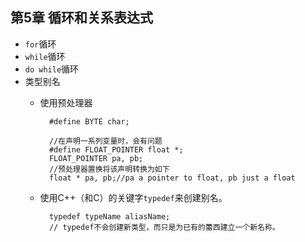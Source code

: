 ## 第5章 循环和关系表达式
- `for`循环
- `while`循环
- `do while`循环
- 类型别名
	- 使用预处理器

			#define BYTE char;
            
            //在声明一系列变量时，会有问题
            #define FLOAT_POINTER float *;
            FLOAT_POINTER pa, pb;
            //预处理器置换将该声明转换为如下
            float * pa, pb;//pa a pointer to float, pb just a float
	- 使用C++（和C）的关键字`typedef`来创建别名。
	
    		typedef typeName aliasName;
            // typedef不会创建新类型，而只是为已有的蕾西建立一个新名称。